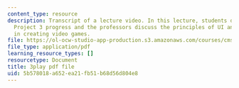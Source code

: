 ```yaml
---
content_type: resource
description: Transcript of a lecture video. In this lecture, students discuss their
  Project 3 progress and the professors discuss the principles of UI and usability
  in creating video games.
file: https://ol-ocw-studio-app-production.s3.amazonaws.com/courses/cms-611j-creating-video-games-fall-2014/5b578018a652ea21fb51b68d56d804e8_-SHXUwpVgXU.pdf
file_type: application/pdf
learning_resource_types: []
resourcetype: Document
title: 3play pdf file
uid: 5b578018-a652-ea21-fb51-b68d56d804e8
---
```

